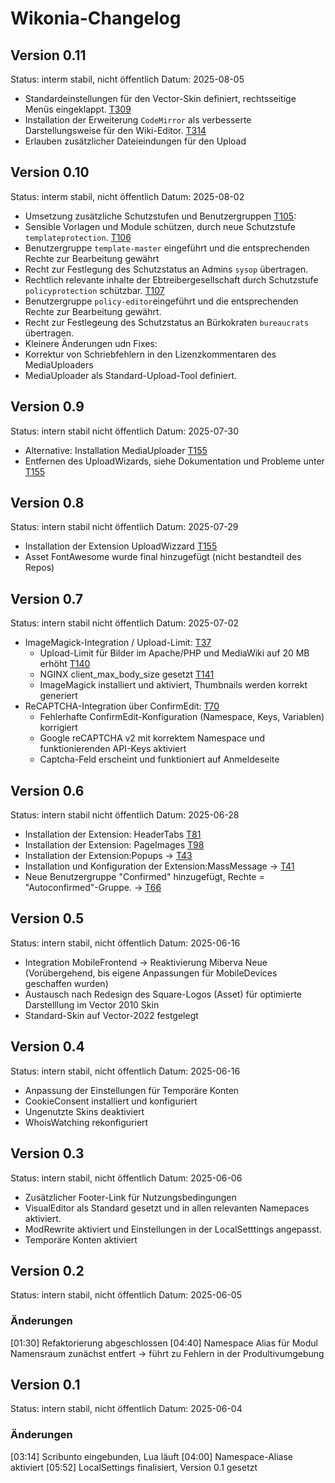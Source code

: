 # Wikonia-Changelog

## Version 0.11
Status: interm stabil, nicht öffentlich
Datum: 2025-08-05
* Standardeinstellungen für den Vector-Skin definiert, rechtsseitige Menüs eingeklappt. [T309](https://phorge.wikonia.net/T309)
* Installation der Erweiterung `CodeMirror` als verbesserte Darstellungsweise für den Wiki-Editor. [T314](https://phorge.wikonia.net/T314)
* Erlauben zusätzlicher Dateieindungen für den Upload

## Version 0.10
Status: interm stabil, nicht öffentlich
Datum: 2025-08-02
* Umsetzung zusätzliche Schutzstufen und Benutzergruppen [T105](https://phorge.wikonia.net/T105):
 * Sensible Vorlagen und Module schützen, durch neue Schutzstufe `templateprotection`. [T106](https://phorge.wikonia.net/T106)
  * Benutzergruppe `template-master` eingeführt und die entsprechenden Rechte zur Bearbeitung gewährt
  * Recht zur Festlegung des Schutzstatus an Admins `sysop` übertragen.
 * Rechtlich relevante inhalte der Ebtreibergesellschaft durch Schutzstufe `policyprotection` schützbar.  [T107](https://phorge.wikonia.net/T107)
  * Benutzergruppe `policy-editor`eingeführt und die entsprechenden Rechte zur Bearbeitung gewährt.
  * Recht zur Festlegeung des Schutzstatus an Bürkokraten `bureaucrats` übertragen.
* Kleinere Änderungen udn Fixes:
 * Korrektur von Schriebfehlern in den Lizenzkommentaren des MediaUploaders
 * MediaUploader als Standard-Upload-Tool definiert.


## Version 0.9
Status: intern stabil nicht öffentlich
Datum: 2025-07-30
* Alternative: Installation MediaUploader [T155](https://phorge.wikonia.net/T115)
* Entfernen des UploadWizards, siehe Dokumentation und Probleme unter [T155](https://phorge.wikonia.net/T115)

## Version 0.8
Status: intern stabil nicht öffentlich
Datum: 2025-07-29
* Installation der Extension UploadWizzard [T155](https://phorge.wikonia.net/T115)
* Asset FontAwesome wurde final hinzugefügt (nicht bestandteil des Repos)

## Version 0.7
Status: intern stabil nicht öffentlich
Datum: 2025-07-02

* ImageMagick-Integration / Upload-Limit: [T37](https://phorge.wikonia.net/T37)
  * Upload-Limit für Bilder im Apache/PHP und MediaWiki auf 20 MB erhöht [T140](https://phorge.wikonia.net/T140)
  * NGINX client_max_body_size gesetzt [T141](https://phorge.wikonia.net/T141)
  * ImageMagick installiert und aktiviert, Thumbnails werden korrekt generiert
* ReCAPTCHA-Integration über ConfirmEdit: [T70](https://phorge.wikonia.net/T70)
  * Fehlerhafte ConfirmEdit-Konfiguration (Namespace, Keys, Variablen) korrigiert
  * Google reCAPTCHA v2 mit korrektem Namespace und funktionierenden API-Keys aktiviert
  * Captcha-Feld erscheint und funktioniert auf Anmeldeseite

## Version 0.6
Status: intern stabil nicht öffentlich
Datum: 2025-06-28
* Installation der Extension: HeaderTabs [T81](https://phorge.wikonia.net/T81)
* Installation der Extension: PageImages [T98](https://phorge.wikonia.net/T98)
* Installation der Extension:Popups -> [T43](https://phorge.wikonia.net/T43)
* Installation und Konfiguration der Extension:MassMessage -> [T41](https://phorge.wikonia.net/T41)
* Neue Benutzergruppe "Confirmed" hinzugefügt, Rechte = "Autoconfirmed"-Gruppe. -> [T66](https://phorge.wikonia.net/T66)

## Version 0.5
Status: intern stabil, nicht öffentlich
Datum: 2025-06-16
* Integration MobileFrontend -> Reaktivierung Miberva Neue (Vorübergehend, bis eigene Anpassungen für MobileDevices geschaffen wurden)
* Austausch nach Redesign des Square-Logos (Asset) für optimierte Darstelllung im Vector 2010 Skin
* Standard-Skin auf Vector-2022 festgelegt

## Version 0.4
Status: intern stabil, nicht öffentlich
Datum: 2025-06-16
* Anpassung der Einstellungen für Temporäre Konten
* CookieConsent installiert und konfiguriert
* Ungenutzte Skins deaktiviert
* WhoisWatching rekonfiguriert

## Version 0.3
Status: intern stabil, nicht öffentlich
Datum: 2025-06-06
* Zusätzlicher Footer-Link für Nutzungsbedingungen
* VisualEditor als Standard gesetzt und in allen relevanten Namepaces aktiviert.
* ModRewrite aktiviert und Einstellungen in der LocalSetttings angepasst.
* Temporäre Konten aktiviert


## Version 0.2
Status: intern stabil, nicht öffentlich
Datum: 2025-06-05

### Änderungen
[01:30] Refaktorierung abgeschlossen
[04:40] Namespace Alias für Modul Namensraum zunächst entfert -> führt zu Fehlern in der Produltivumgebung



## Version 0.1
Status: intern stabil, nicht öffentlich
Datum: 2025-06-04

### Änderungen
[03:14] Scribunto eingebunden, Lua läuft
[04:00] Namespace-Aliase aktiviert
[05:52] LocalSettings finalisiert, Version 0.1 gesetzt
